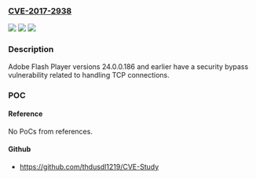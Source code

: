 ### [CVE-2017-2938](https://cve.mitre.org/cgi-bin/cvename.cgi?name=CVE-2017-2938)
![](https://img.shields.io/static/v1?label=Product&message=Adobe%20Flash%20Player%2024.0.0.186%20and%20earlier.&color=blue)
![](https://img.shields.io/static/v1?label=Version&message=n%2Fa&color=blue)
![](https://img.shields.io/static/v1?label=Vulnerability&message=Security%20Bypass&color=brighgreen)

### Description

Adobe Flash Player versions 24.0.0.186 and earlier have a security bypass vulnerability related to handling TCP connections.

### POC

#### Reference
No PoCs from references.

#### Github
- https://github.com/thdusdl1219/CVE-Study

